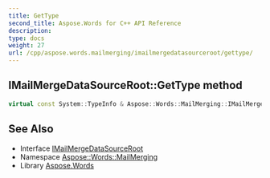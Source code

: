 ```yaml
---
title: GetType
second_title: Aspose.Words for C++ API Reference
description: 
type: docs
weight: 27
url: /cpp/aspose.words.mailmerging/imailmergedatasourceroot/gettype/
---
```

## IMailMergeDataSourceRoot::GetType method




```cpp
virtual const System::TypeInfo & Aspose::Words::MailMerging::IMailMergeDataSourceRoot::GetType() const override
```

## See Also

* Interface [IMailMergeDataSourceRoot](../)
* Namespace [Aspose::Words::MailMerging](../../)
* Library [Aspose.Words](../../../)
